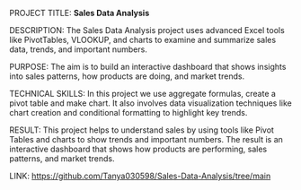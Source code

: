 PROJECT TITLE: **Sales Data Analysis**

DESCRIPTION: The Sales Data Analysis project uses advanced Excel tools like PivotTables, VLOOKUP, and charts to examine and summarize sales data, trends, and important numbers.

PURPOSE: The aim is to build an interactive dashboard that shows insights into sales patterns, how products are doing, and market trends.

TECHNICAL SKILLS: In this project we use aggregate formulas, create a pivot table and make chart. It also involves data visualization techniques like chart creation and conditional formatting to highlight key trends. 

RESULT: This project helps to understand sales by using tools like Pivot Tables and charts to show trends and important numbers. The result is an interactive dashboard that shows how products are performing, sales patterns, and market trends.

LINK: https://github.com/Tanya030598/Sales-Data-Analysis/tree/main
